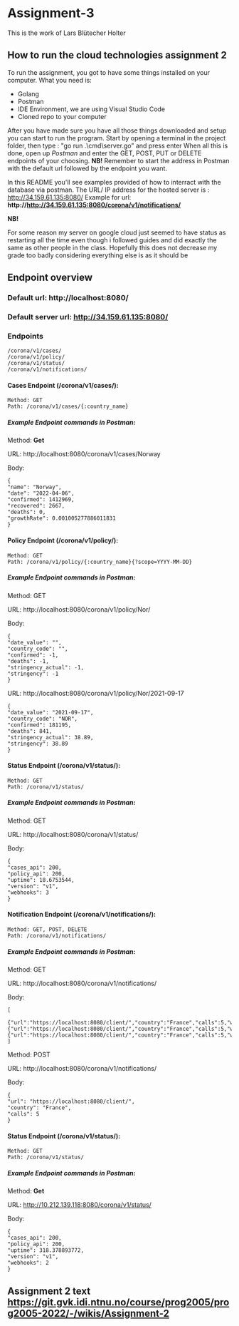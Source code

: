 # Assignment-3

This is the work of Lars Blütecher Holter

## How to run the cloud technologies assignment 2
To run the assignment, you got to have some things installed on your computer. 
What you need is:
* Golang
* Postman
* IDE Environment, we are using Visual Studio Code
* Cloned repo to your computer

After you have made sure you have all those things downloaded and setup you can start to run the program.
Start by opening a terminal in the project folder, then type : "go run .\cmd\server.go" and press enter
When all this is done, open up _Postman_ and enter the GET, POST, PUT or DELETE endpoints of your choosing. **NB!** Remember to start the address in Postman with the default url followed by the endpoint you want.

In this README you'll see examples provided of how to interract with the database via postman. The URL/ IP address for the hosted server is : http://34.159.61.135:8080/
Example for url:
**http://http://34.159.61.135:8080/corona/v1/notifications/**

**NB!**

For some reason my server on google cloud just seemed to have status as restarting all the time even though i followed guides and did exactly the same as other people in the class. Hopefully this does not decrease my grade too badly considering everything else is as it should be

## Endpoint overview

### Default url: http://localhost:8080/
### Default server url: http://34.159.61.135:8080/

### Endpoints

    /corona/v1/cases/
    /corona/v1/policy/
    /corona/v1/status/
    /corona/v1/notifications/


#### Cases Endpoint (/corona/v1/cases/):
    Method: GET
    Path: /corona/v1/cases/{:country_name}



##### Example Endpoint commands in Postman:
Method: **Get**

URL: http://localhost:8080/corona/v1/cases/Norway

Body:

    {
    "name": "Norway",
    "date": "2022-04-06",
    "confirmed": 1412969,
    "recovered": 2667,
    "deaths": 0,
    "growthRate": 0.001005277886011831
    }


#### Policy Endpoint (/corona/v1/policy/):
    Method: GET
    Path: /corona/v1/policy/{:country_name}{?scope=YYYY-MM-DD}

##### Example Endpoint commands in Postman:
Method: GET

URL: http://localhost:8080/corona/v1/policy/Nor/

Body:

    {
    "date_value": "",
    "country_code": "",
    "confirmed": -1,
    "deaths": -1,
    "stringency_actual": -1,
    "stringency": -1
    }

URL: http://localhost:8080/corona/v1/policy/Nor/2021-09-17

    {
    "date_value": "2021-09-17",
    "country_code": "NOR",
    "confirmed": 181195,
    "deaths": 841,
    "stringency_actual": 38.89,
    "stringency": 38.89
    }

#### Status Endpoint (/corona/v1/status/):
    Method: GET
    Path: /corona/v1/status/

##### Example Endpoint commands in Postman:
Method: GET

URL: http://localhost:8080/corona/v1/status/


Body:

    {
    "cases_api": 200,
    "policy_api": 200,
    "uptime": 18.6753544,
    "version": "v1",
    "webhooks": 3
    }

#### Notification Endpoint (/corona/v1/notifications/):
    Method: GET, POST, DELETE
    Path: /corona/v1/notifications/

##### Example Endpoint commands in Postman:
Method: GET

URL: http://localhost:8080/corona/v1/notifications/


Body:

    [
        {"url":"https://localhost:8080/client/","country":"France","calls":5,"webhook_id":"32ce679697f07268b0be398ef2ed336b6d17ea24cfd855f5da603aea80c175dd29bf169f8180f3661a758efb291ade759723f8f83d4bd49171ab4f518df8de95"},{"url":"https://localhost:8080/client/","country":"France","calls":5,"webhook_id":"0b4133b964c7d4e8c8cd30ae85e36ddb152cae88171b4aa3b17d9d53675ce4cf0332316f3fde6909b60a475d8bbb25725a92126dbc722287f3c2c6bfbe097be3"},{"url":"https://localhost:8080/client/","country":"France","calls":5,"webhook_id":"57ccb7b5912f02984533e5f1479af090c640fe9b67de485d89eb6b86e6bdb03c16e949f04bbdd582aa6ec00ead5e4193f304edac0f644ddf41c7d5a5023160b0"}
    ]


Method: POST

URL: http://localhost:8080/corona/v1/notifications/

Body:

    {
    "url": "https://localhost:8080/client/",
    "country": "France",
    "calls": 5
    }


#### Status Endpoint (/corona/v1/status/):
    Method: GET
    Path: /corona/v1/status/


##### Example Endpoint commands in Postman:
Method: **Get**

URL: http://10.212.139.118:8080/corona/v1/status/

Body:

    {
    "cases_api": 200,
    "policy_api": 200,
    "uptime": 318.378893772,
    "version": "v1",
    "webhooks": 2
    }


## Assignment 2 text https://git.gvk.idi.ntnu.no/course/prog2005/prog2005-2022/-/wikis/Assignment-2
